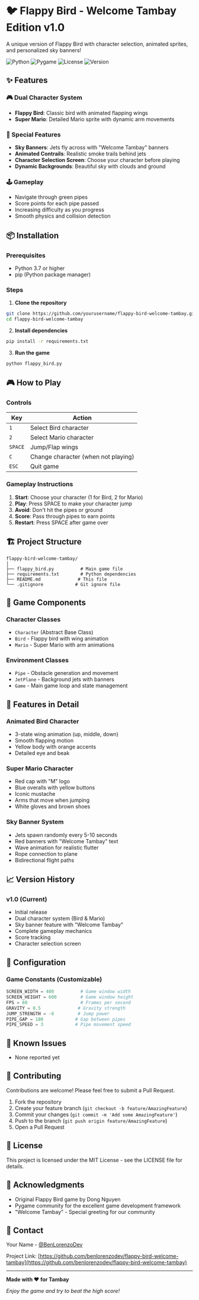 # 🐦 Flappy Bird - Welcome Tambay Edition v1.0

A unique version of Flappy Bird with character selection, animated sprites, and personalized sky banners!

![Python](https://img.shields.io/badge/Python-3.7%2B-blue)
![Pygame](https://img.shields.io/badge/Pygame-2.0%2B-green)
![License](https://img.shields.io/badge/License-MIT-yellow)
![Version](https://img.shields.io/badge/Version-1.0-red)

## ✨ Features

### 🎮 Dual Character System
- **Flappy Bird**: Classic bird with animated flapping wings
- **Super Mario**: Detailed Mario sprite with dynamic arm movements

### 🎯 Special Features
- **Sky Banners**: Jets fly across with "Welcome Tambay" banners
- **Animated Contrails**: Realistic smoke trails behind jets
- **Character Selection Screen**: Choose your character before playing
- **Dynamic Backgrounds**: Beautiful sky with clouds and ground

### 🕹️ Gameplay
- Navigate through green pipes
- Score points for each pipe passed
- Increasing difficulty as you progress
- Smooth physics and collision detection

## 📦 Installation

### Prerequisites
- Python 3.7 or higher
- pip (Python package manager)

### Steps

1. **Clone the repository**
```bash
git clone https://github.com/yourusername/flappy-bird-welcome-tambay.git
cd flappy-bird-welcome-tambay
```

2. **Install dependencies**
```bash
pip install -r requirements.txt
```

3. **Run the game**
```bash
python flappy_bird.py
```

## 🎮 How to Play

### Controls
| Key | Action |
|-----|--------|
| `1` | Select Bird character |
| `2` | Select Mario character |
| `SPACE` | Jump/Flap wings |
| `C` | Change character (when not playing) |
| `ESC` | Quit game |

### Gameplay Instructions
1. **Start**: Choose your character (1 for Bird, 2 for Mario)
2. **Play**: Press SPACE to make your character jump
3. **Avoid**: Don't hit the pipes or ground
4. **Score**: Pass through pipes to earn points
5. **Restart**: Press SPACE after game over

## 🏗️ Project Structure

```
flappy-bird-welcome-tambay/
│
├── flappy_bird.py          # Main game file
├── requirements.txt        # Python dependencies
├── README.md              # This file
└── .gitignore            # Git ignore file
```

## 🎨 Game Components

### Character Classes
- `Character` (Abstract Base Class)
- `Bird` - Flappy bird with wing animation
- `Mario` - Super Mario with arm animations

### Environment Classes
- `Pipe` - Obstacle generation and movement
- `JetPlane` - Background jets with banners
- `Game` - Main game loop and state management

## 🚀 Features in Detail

### Animated Bird Character
- 3-state wing animation (up, middle, down)
- Smooth flapping motion
- Yellow body with orange accents
- Detailed eye and beak

### Super Mario Character
- Red cap with "M" logo
- Blue overalls with yellow buttons
- Iconic mustache
- Arms that move when jumping
- White gloves and brown shoes

### Sky Banner System
- Jets spawn randomly every 5-10 seconds
- Red banners with "Welcome Tambay" text
- Wave animation for realistic flutter
- Rope connection to plane
- Bidirectional flight paths

## 📈 Version History

### v1.0 (Current)
- Initial release
- Dual character system (Bird & Mario)
- Sky banner feature with "Welcome Tambay"
- Complete gameplay mechanics
- Score tracking
- Character selection screen

## 🔧 Configuration

### Game Constants (Customizable)
```python
SCREEN_WIDTH = 400          # Game window width
SCREEN_HEIGHT = 600         # Game window height
FPS = 60                    # Frames per second
GRAVITY = 0.5              # Gravity strength
JUMP_STRENGTH = -8         # Jump power
PIPE_GAP = 180            # Gap between pipes
PIPE_SPEED = 3            # Pipe movement speed
```

## 🐛 Known Issues
- None reported yet

## 🤝 Contributing

Contributions are welcome! Please feel free to submit a Pull Request.

1. Fork the repository
2. Create your feature branch (`git checkout -b feature/AmazingFeature`)
3. Commit your changes (`git commit -m 'Add some AmazingFeature'`)
4. Push to the branch (`git push origin feature/AmazingFeature`)
5. Open a Pull Request

## 📝 License

This project is licensed under the MIT License - see the LICENSE file for details.

## 🙏 Acknowledgments

- Original Flappy Bird game by Dong Nguyen
- Pygame community for the excellent game development framework
- "Welcome Tambay" - Special greeting for our community

## 📧 Contact

Your Name - [@BenLorenzoDev](https://www.messenger.com/t/benlorenzodev)

Project Link: [https://github.com/benlorenzodev/flappy-bird-welcome-tambay](https://github.com/benlorenzodev/flappy-bird-welcome-tambay)

---

**Made with ❤️ for Tambay**

*Enjoy the game and try to beat the high score!*
